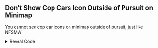 ## Don't Show Cop Cars Icon Outside of Pursuit on Minimap

You cannot see cop car icons on minimap outside of pursuit, just like NFSMW

<details>
<summary>Reveal Code</summary>

```powerpc
041EF504 38000000
```
</details>